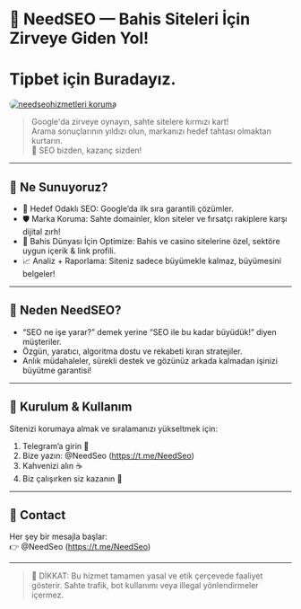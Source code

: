 # 🎯 NeedSEO — Bahis Siteleri İçin Zirveye Giden Yol!
# Tipbet için Buradayız.

<a href="https://t.me/NeedSeo" title="needseohizmetleri koruma">
    <img src="https://resmim.net/cdn/2025/05/24/TNtrlH.jpg" alt="needseohizmetleri koruma" style="max-width:100%; height:auto; border-radius:8px;">
</a>

> Google'da zirveye oynayın, sahte sitelere kırmızı kart!  
> Arama sonuçlarının yıldızı olun, markanızı hedef tahtası olmaktan kurtarın.  
> 🎰 SEO bizden, kazanç sizden!

---

## 🚀 Ne Sunuyoruz?

- 🎯 Hedef Odaklı SEO: Google’da ilk sıra garantili çözümler.
- 🛡️ Marka Koruma: Sahte domainler, klon siteler ve fırsatçı rakiplere karşı dijital zırh!
- 🎲 Bahis Dünyası İçin Optimize: Bahis ve casino sitelerine özel, sektöre uygun içerik & link profili.
- 📈 Analiz + Raporlama: Siteniz sadece büyümekle kalmaz, büyümesini belgeler!

---

## 🎉 Neden NeedSEO?

- “SEO ne işe yarar?” demek yerine “SEO ile bu kadar büyüdük!” diyen müşteriler.
- Özgün, yaratıcı, algoritma dostu ve rekabeti kıran stratejiler.
- Anlık müdahaleler, sürekli destek ve gözünüz arkada kalmadan işinizi büyütme garantisi!

---

## 🔧 Kurulum & Kullanım

Sitenizi korumaya almak ve sıralamanızı yükseltmek için:

1. Telegram’a girin 📲  
2. Bize yazın: @NeedSeo (https://t.me/NeedSeo)  
3. Kahvenizi alın ☕️  
4. Biz çalışırken siz kazanın 💸

---

## 📩 Contact

Her şey bir mesajla başlar:  
👉 @NeedSeo (https://t.me/NeedSeo)

---

> 🚨 DİKKAT: Bu hizmet tamamen yasal ve etik çerçevede faaliyet gösterir. Sahte trafik, bot kullanımı veya illegal yönlendirmeler içermez.

